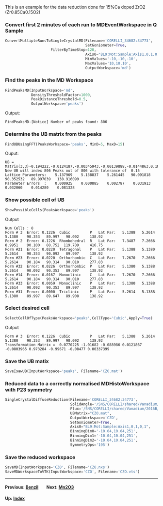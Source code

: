This is an example for the data reduction done for 15%Ca doped ZrO2 (Zr0.85Ca0.15O2)

### Convert first 2 minutes of each run to MDEventWorkspace in Q Sample
```python
ConvertMultipleRunsToSingleCrystalMD(Filename='CORELLI_34682:34773',
                                     SetGoniometer=True,
				     FilterByTimeStop=120,
                                     Axis0="BL9:Mot:Sample:Axis1,0,1,0,1",
                                     MinValues='-10,-10,-10',
                                     MaxValues='10,10,10',
                                     OutputWorkspace='md')
```

### Find the peaks in the MD Workspace
```python
FindPeaksMD(InputWorkspace='md',
            DensityThresholdFactor=1000,
            PeakDistanceThreshold=0.5,
            OutputWorkspace='peaks')
```

Output:
```
FindPeaksMD-[Notice] Number of peaks found: 806
```

### Determine the UB matrix from the peaks
```python
FindUBUsingFFT(PeaksWorkspace='peaks', MinD=5, MaxD=15)
```
Ouput:
```
UB = Matrix(3,3)-0.194222,-0.0124187,-0.00345943,-0.00139888,-0.0144863,0.189499,-0.0125676,0.193659,0.0142593
New UB will index 806 Peaks out of 806 with tolerance of  0.15
Lattice Parameters:    5.137969    5.138837    5.261445   90.091818   90.352532   89.997039   138.916099
Parameter Errors  :    0.000925    0.000885    0.002787    0.031913    0.032060    0.014280    0.081328
```

### Show possible cell of UB
```python
ShowPossibleCells(PeaksWorkspace='peaks')
```
Output
```
Num Cells : 8
Form # 3  Error: 0.1226  Cubic         P   Lat Par:   5.1388   5.2614   5.1380    90.353   89.997   90.092     138.92
Form # 2  Error: 0.1226  Rhombohedral  R   Lat Par:   7.3487   7.2666   8.9951    90.100   88.752  119.789     416.75
Form #21  Error: 0.0220  Tetragonal    P   Lat Par:   5.1388   5.1380   5.2614    90.353   90.092   89.997     138.92
Form #23  Error: 0.0220  Orthorhombic  C   Lat Par:   7.2670   7.2666   5.2614    90.184   90.314   90.010     277.83
Form #32  Error: 0.0226  Orthorhombic  P   Lat Par:   5.1380   5.1388   5.2614    90.092   90.353   89.997     138.92
Form #14  Error: 0.0167  Monoclinic    C   Lat Par:   7.2670   7.2666   5.2614    90.184   90.314   90.010     277.83
Form #33  Error: 0.0059  Monoclinic    P   Lat Par:   5.1380   5.1388   5.2614    90.092   90.353   89.997     138.92
Form #31  Error: 0.0000  Triclinic     P   Lat Par:   5.2614   5.1388   5.1380    89.997   89.647   89.908     138.92
```

### Select desired cell
```python
SelectCellOfType(PeaksWorkspace='peaks',CellType='Cubic',Apply=True)
```
Output
```
Form # 3  Error: 0.1226  Cubic         P   Lat Par:   5.1388   5.2614   5.1380    90.353   89.997   90.092     138.92
Transformation Matrix =  0.0770225 -1.01682 -0.088986 0.0121867 -0.0803965 0.973284 -0.99671 -0.08477 0.00337399
```

### Save the UB matix
```python
SaveIsawUB(InputWorkspace='peaks', Filename='CZO.mat')
```

### Reduced data to a correctly normalised MDHistoWorkspace with P23 symmetry
```python
SingleCrystalDiffuseReduction(Filename='CORELLI_34682:34773',
                              SolidAngle='/SNS/CORELLI/shared/Vanadium/2016B/SolidAngle20160720NoCC.nxs',
                              Flux='/SNS/CORELLI/shared/Vanadium/2016B/Spectrum20160720NoCC.nxs',
                              UBMatrix="CZO.mat",
                              OutputWorkspace='CZO',
                              SetGoniometer=True,
                              Axis0="BL9:Mot:Sample:Axis1,0,1,0,1",
                              BinningDim0='-10.04,10.04,251',
                              BinningDim1='-10.04,10.04,251',
                              BinningDim2='-10.04,10.04,251',
                              SymmetryOps='195')
```

### Save the reduced workspace
```python
SaveMD(InputWorkspace='CZO', Filename='CZO.nxs')
SaveMDWorkspaceToVTK(InputWorkspace='CZO', Filename='CZO.vts')
```

* * *
#### Previous: [Benzil](benzil)  &nbsp;&nbsp;&nbsp;&nbsp;&nbsp;&nbsp; Next: [Mn2O3](mn2o3)
#### Up: [Index](index)

